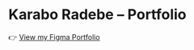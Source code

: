 # Karabo Radebe – Portfolio  

👉 [View my Figma Portfolio](https://www.figma.com/make/ok4GZlgriTWtFg9wirN9v5/Online-Portfolio-for-Karabo-Radebe--Community-?node-id=0-1&p=f&t=uJNsYGrskr5Mp8ZF-0&fullscreen=1)

